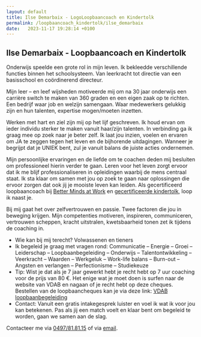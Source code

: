```yaml
---
layout: default
title: Ilse Demarbaix - LogoLoopbaancoach en Kindertolk
permalink: /loopbaancoach_kindertolk/ilse_demarbaix
date:   2023-11-17 19:28:14 +0100
---
```


## Ilse Demarbaix - Loopbaancoach en Kindertolk 

<!-- <img src="/assets/img/Steffie_SQ.jpg" class="circular--square"> -->


Onderwijs speelde een grote rol in mijn leven. Ik bekleedde verschillende functies binnen het schoolsysteem. Van leerkracht tot directie van een basisschool en coördinerend directeur.  

Mijn leer – en leef wijsheden motiveerde mij om na 30 jaar onderwijs een carrière switch te maken van 360 graden en een eigen zaak op te richten. Een bedrijf waar job en welzijn samengaan. Waar medewerkers gelukkig zijn en hun talenten, expertise mogen/moeten inzetten.  

Werken met hart en ziel zijn mij op het lijf geschreven. Ik houd ervan om ieder individu sterker te maken vanuit haar/zijn talenten.  In verbinding ga ik graag mee op zoek naar je beter zelf. Ik laat jou inzien, voelen en ervaren om JA te zeggen tegen het leven en de bijhorende uitdagingen. Wanneer je begrijpt dat je UNIEK bent, zul je vanuit balans de juiste acties ondernemen.  

Mijn persoonlijke ervaringen en de liefde om te coachen deden mij besluiten om professioneel hierin verder te gaan. Leren voor het leven zorgt ervoor dat ik me blijf professionaliseren in opleidingen waarbij de mens centraal staat. 
Ik sta klaar om samen met jou op zoek te gaan naar oplossingen die ervoor zorgen dat ook jij je mooiste leven kan leiden.
Als gecertificeerd loopbaancoach bij [Better Minds at Work](https://bettermindscoaching.com/coach/ilse-demarbaix) en [gecertificeerde kindertolk](https://presentchild.com/), loop ik naast je.  

Bij mij gaat het over zelfvertrouwen en passie. Twee factoren die jou in beweging krijgen. Mijn competenties motiveren, inspireren, communiceren, vertrouwen scheppen, kracht uitstralen, kwetsbaarheid tonen zet ik tijdens de coaching in.  

- Wie kan bij mij terecht? Volwassenen en tieners
- Ik begeleid je graag met vragen rond:
Communicatie – Energie – Groei – Leiderschap – Loopbaanbegeleiding – Onderwijs – Talentontwikkeling – Veerkracht – Waarden – Werkgeluk – Work-life balans – Burn-out – Angsten en verlangen – Perfectionisme – Studiekeuze 
- Tip:
Wist je dat als je 7 jaar gewerkt hebt je recht hebt op 7 uur coaching voor de prijs van 80 €. Het enige wat je moet doen is surfen naar de website van VDAB en nagaan of je recht hebt op deze cheques. Bestellen van de loopbaancheques kan je via deze link: [VDAB loopbaanbegeleiding](https://www.vdab.be/loopbaanbegeleiding)
- Contact:
Vanuit een gratis intakegesprek luister en voel ik wat ik voor jou kan betekenen. Pas als jij een match voelt en klaar bent om begeleid te worden, gaan we samen aan de slag. 
  
  
Contacteer me via <a href="tel:+32497818115" itemprop="telephone">0497/81.81.15</a> of via <a href="mailto:demarbaix.ilse@telenet.be" itemprop="email">email</a>.
  
  